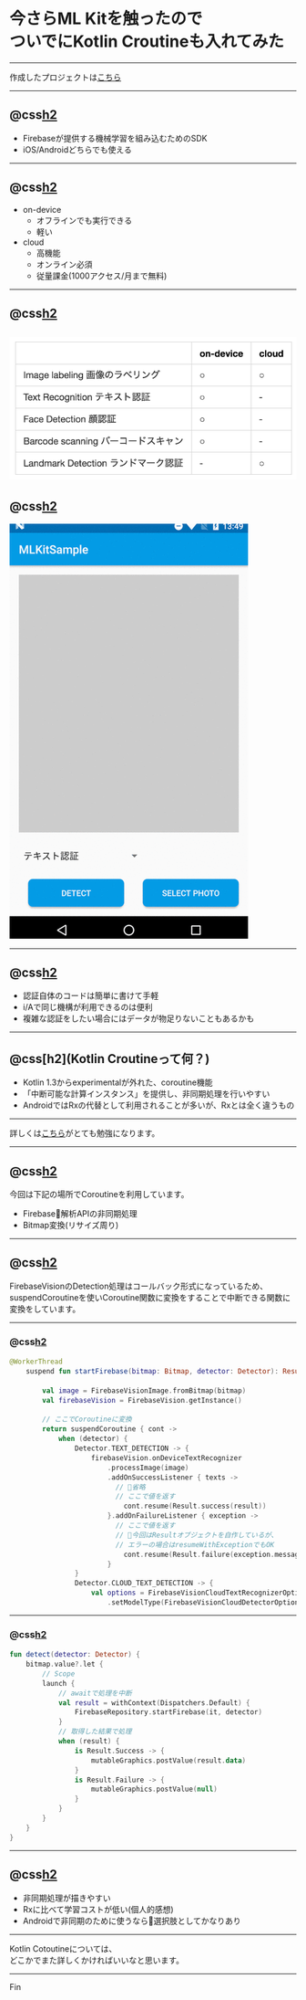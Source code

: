 # 今さらML Kitを触ったので<br>ついでにKotlin Croutineも入れてみた

---

作成したプロジェクトは[こちら](https://github.com/nyanc0/MLKitSample)

---

## @css[h2](MLKitって何？)

- Firebaseが提供する機械学習を組み込むためのSDK
- iOS/Androidどちらでも使える

---

## @css[h2](on-deviceとcloud)

- on-device
    - オフラインでも実行できる
    - 軽い
- cloud
    - 高機能
    - オンライン必須
    - 従量課金(1000アクセス/月まで無料)

---

## @css[h2](提供する機能)

![](https://github.com/nyanc0/LT/blob/master/mlkit/images/mlkit_glid.png?raw=true)
---

## @css[h2](使い方)

![how_to_use](https://github.com/nyanc0/LT/blob/master/mlkit/images/mlkit_1.gif?raw=true)

---

## @css[h2](使ってみた感触)

- 認証自体のコードは簡単に書けて手軽
- i/Aで同じ機構が利用できるのは便利
- 複雑な認証をしたい場合にはデータが物足りないこともあるかも

---

## @css[h2](Kotlin Croutineって何？)

- Kotlin 1.3からexperimentalが外れた、coroutine機能
- 「中断可能な計算インスタンス」を提供し、非同期処理を行いやすい
- AndroidではRxの代替として利用されることが多いが、Rxとは全く違うもの

---

詳しくは[こちら](https://qiita.com/k-kagurazaka@github/items/8595ca60a5c8d31bbe37)がとても勉強になります。

---

## @css[h2](今回の使い所)

今回は下記の場所でCoroutineを利用しています。

- Firebase解析APIの非同期処理
- Bitmap変換(リサイズ周り)

---

## @css[h2](今回のポイント)

FirebaseVisionのDetection処理はコールバック形式になっているため、  
suspendCoroutineを使いCoroutine関数に変換をすることで中断できる関数に変換をしています。

---

### @css[h2](Repositoryの実装)

```kt
@WorkerThread
    suspend fun startFirebase(bitmap: Bitmap, detector: Detector): Result<MutableList<Graphic>> {

        val image = FirebaseVisionImage.fromBitmap(bitmap)
        val firebaseVision = FirebaseVision.getInstance()

        // ここでCoroutineに変換
        return suspendCoroutine { cont ->
            when (detector) {
                Detector.TEXT_DETECTION -> {
                    firebaseVision.onDeviceTextRecognizer
                        .processImage(image)
                        .addOnSuccessListener { texts ->
                          // 省略
                          // ここで値を返す
                            cont.resume(Result.success(result))
                        }.addOnFailureListener { exception ->
                          // ここで値を返す
                          // 今回はResultオブジェクトを自作しているが、
                          // エラーの場合はresumeWithExceptionでもOK
                            cont.resume(Result.failure(exception.message, exception))
                        }
                }
                Detector.CLOUD_TEXT_DETECTION -> {
                    val options = FirebaseVisionCloudTextRecognizerOptions.Builder()
                        .setModelType(FirebaseVisionCloudDetectorOptions
```

---

### @css[h2](呼び出し側の実装)

```kt
fun detect(detector: Detector) {
    bitmap.value?.let {
        // Scope
        launch {
            // awaitで処理を中断
            val result = withContext(Dispatchers.Default) {
                FirebaseRepository.startFirebase(it, detector)
            }
            // 取得した結果で処理
            when (result) {
                is Result.Success -> {
                    mutableGraphics.postValue(result.data)
                }
                is Result.Failure -> {
                    mutableGraphics.postValue(null)
                }
            }
        }
    }
}
```

---

## @css[h2](使ってみた感触)

- 非同期処理が描きやすい
- Rxに比べて学習コストが低い(個人的感想)
- Androidで非同期のために使うなら選択肢としてかなりあり

---

Kotlin Cotoutineについては、  
どこかでまた詳しくかければいいなと思います。

---

Fin
